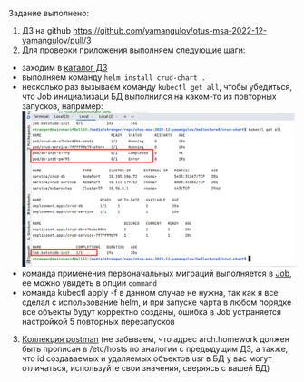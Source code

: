 Задание выполнено:

1) ДЗ на github https://github.com/yamangulov/otus-msa-2022-12-yamangulov/pull/3
2) Для проверки приложения выполняем следующие шаги:
- заходим в [каталог ДЗ](crud-chart)
- выполняем команду `helm install crud-chart .`
- несколько раз вызываем команду `kubectl get all`, чтобы убедиться, что Job инициализаци БД выполнился на каком-то из повторных запусков, например:
![img.png](img.png)
- команда применения первоначальных миграций выполняется в [Job](crud-chart/templates/crud-db-init-job.yaml), ее можно увидеть в опции `command`
- команда kubectl apply -f в данном случае не нужна, так как я все сделал с использование helm, и при запуске чарта в любом порядке все объекты будут корректно созданы, ошибка в Job устраняется настройкой 5 повторных перезапусков
3) [Коллекция postman](simple-crud.postman_collection.json) (не забываем, что адрес arch.homework должен быть прописан в /etc/hosts по аналогии с предыдущим ДЗ, а также, что id создаваемых и удаляемых объектов usr в БД у вас могут отличаться, используйте свои значения, сверяясь с вашей БД)